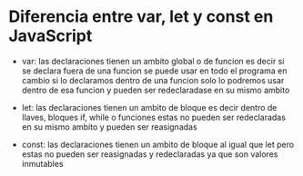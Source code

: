 # Diferencia entre var, let y const en JavaScript

- var: las declaraciones tienen un ambito global o de funcion es decir si se declara fuera de una funcion se puede usar en todo el programa en cambio si lo declaramos dentro de una funcion solo lo podremos usar dentro de esa funcion y pueden ser redeclaradase en su mismo ambito

- let: las declaraciones tienen un ambito de bloque es decir dentro de llaves, bloques if, while o funciones
  estas no pueden ser redeclaradas en su mismo ambito y pueden ser reasignadas

- const: las declaraciones tienen un ambito de bloque al igual que let pero estas no pueden ser reasignadas y redeclaradas ya que son valores inmutables
